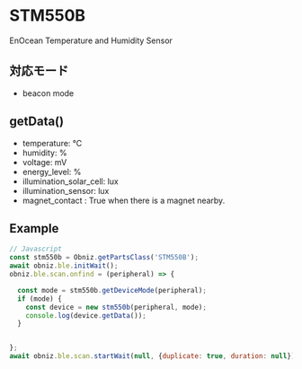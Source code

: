 # STM550B

EnOcean Temperature and Humidity Sensor

## 対応モード

- beacon mode

## getData()

- temperature: ℃
- humidity: %
- voltage: mV
- energy_level: %
- illumination_solar_cell: lux
- illumination_sensor: lux
- magnet_contact : True when there is a magnet nearby.

## Example

```javascript
// Javascript
const stm550b = Obniz.getPartsClass('STM550B');
await obniz.ble.initWait();
obniz.ble.scan.onfind = (peripheral) => {

  const mode = stm550b.getDeviceMode(peripheral);
  if (mode) {
    const device = new stm550b(peripheral, mode);
    console.log(device.getData());
  }


};
await obniz.ble.scan.startWait(null, {duplicate: true, duration: null});
```
